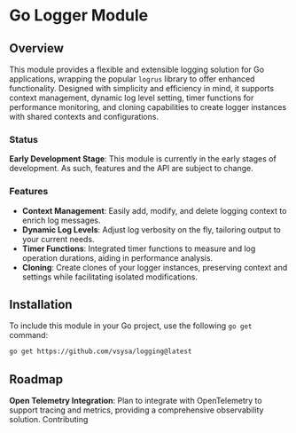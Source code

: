 # Go Logger Module

## Overview

This module provides a flexible and extensible logging solution for Go applications, wrapping the popular `logrus` library to offer enhanced functionality. Designed with simplicity and efficiency in mind, it supports context management, dynamic log level setting, timer functions for performance monitoring, and cloning capabilities to create logger instances with shared contexts and configurations.

### Status

**Early Development Stage**: This module is currently in the early stages of development. As such, features and the API are subject to change.

### Features

- **Context Management**: Easily add, modify, and delete logging context to enrich log messages.
- **Dynamic Log Levels**: Adjust log verbosity on the fly, tailoring output to your current needs.
- **Timer Functions**: Integrated timer functions to measure and log operation durations, aiding in performance analysis.
- **Cloning**: Create clones of your logger instances, preserving context and settings while facilitating isolated modifications.

## Installation

To include this module in your Go project, use the following `go get` command:

```bash
go get https://github.com/vsysa/logging@latest
```

## Roadmap
**Open Telemetry Integration**: Plan to integrate with OpenTelemetry to support tracing and metrics, providing a comprehensive observability solution.
Contributing